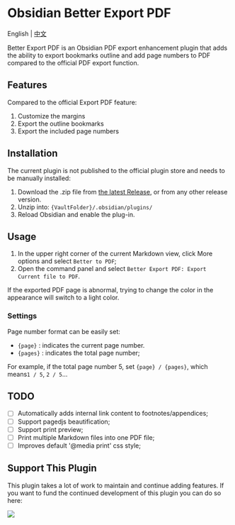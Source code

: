 # Obsidian Better Export PDF

English | [中文](./README.zh.md)

Better Export PDF is an Obsidian PDF export enhancement plugin that adds the ability to export bookmarks outline and add page numbers to PDF compared to the official PDF export function.

## Features

Compared to the official Export PDF feature:

1. Customize the margins
2. Export the outline bookmarks
3. Export the included page numbers

## Installation

The current plugin is not published to the official plugin store and needs to be manually installed:

1. Download the .zip file from [the latest Release](https://github.com/l1xnan/obsidian-better-export-pdf/releases), or from any other release version.
2. Unzip into: `{VaultFolder}/.obsidian/plugins/`
3. Reload Obsidian and enable the plug-in.

## Usage

1. In the upper right corner of the current Markdown view, click More options and select `Better to PDF`;
2. Open the command panel and select `Better Export PDF: Export Current file to PDF`.

If the exported PDF page is abnormal, trying to change the color in the appearance will switch to a light color.

### Settings

Page number format can be easily set:

- `{page}` : indicates the current page number.
- `{pages}` : indicates the total page number;

For example, if the total page number 5, set `{page} / {pages}`, which means`1 / 5`, `2 / 5`...

## TODO

- [ ] Automatically adds internal link content to footnotes/appendices;
- [ ] Support pagedjs beautification;
- [ ] Support print preview;
- [ ] Print multiple Markdown files into one PDF file;
- [ ] Improves default '@media print' css style;

## Support This Plugin

This plugin takes a lot of work to maintain and continue adding features. If you want to fund the continued development of this plugin you can do so here:

<a href="https://www.buymeacoffee.com/l1xnan"><img src="https://img.buymeacoffee.com/button-api/?text=Buy me a coffee&emoji=&slug=nathangeorge&button_colour=6a8696&font_colour=ffffff&font_family=Poppins&outline_colour=000000&coffee_colour=FFDD00"></a>
